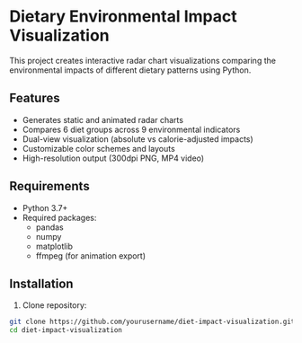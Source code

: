 # Dietary Environmental Impact Visualization

This project creates interactive radar chart visualizations comparing the environmental impacts of different dietary patterns using Python.

## Features

- Generates static and animated radar charts
- Compares 6 diet groups across 9 environmental indicators
- Dual-view visualization (absolute vs calorie-adjusted impacts)
- Customizable color schemes and layouts
- High-resolution output (300dpi PNG, MP4 video)

## Requirements

- Python 3.7+
- Required packages:
  - pandas
  - numpy
  - matplotlib
  - ffmpeg (for animation export)

## Installation

1. Clone repository:
```bash
git clone https://github.com/yourusername/diet-impact-visualization.git
cd diet-impact-visualization
